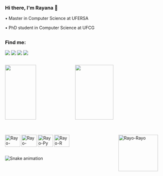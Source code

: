 ### Hi there, I'm Rayana 👋

• Master in Computer Science at UFERSA

• PhD student in Computer Science at UFCG 

##

### Find me: ​

<div>
  <a href="https://www.linkedin.com/in/rayanasouza/"><img src="https://img.shields.io/badge/LinkedIn-0077B5?style=for-the-badge&logo=linkedin&logoColor=white" class="media-object  img-responsive img-thumbnail"></a>
  <a href="mailto:rayana.azus@gmail.com"><img src="https://img.shields.io/badge/Gmail-D14836?style=for-the-badge&logo=gmail&logoColor=white" class="media-object  img-responsive img-thumbnail"></a>
  <a href="https://discord.gg/4M4eJswG69"><img src="https://img.shields.io/badge/Telegram-2CA5E0?style=for-the-badge&logo=telegram&logoColor=white" class="media-object  img-responsive img-thumbnail"></a>
  <a href="mailto:rayana.azus@gmail.com"><img src="https://img.shields.io/badge/Discord-7289DA?style=for-the-badge&logo=discord&logoColor=white" class="media-object  img-responsive img-thumbnail"></a>
</div>

##

<div>
  <img height="180cm" width="45%" src="https://github-readme-stats.vercel.app/api?username=rayanarocha&show_icons=true&theme=dracula&include_all_commits=true"/>
  <img height="180cm" width="50%" src="https://github-readme-stats.vercel.app/api/top-langs/?username=rayanarocha&layout=compact&langs_count=16&theme=dracula"/>
</div>

##

<div style="display: inline_block"><br>
  <img align="center" alt="Rayo-Conda" height="40" width="50" src="https://cdn.jsdelivr.net/gh/devicons/devicon/icons/anaconda/anaconda-original.svg">
  <img align="center" alt="Rayo-Latex" height="40" width="50" src="https://cdn.jsdelivr.net/gh/devicons/devicon/icons/latex/latex-original.svg">
  <img align="center" alt="Rayo-Py" height="40" width="50" src="https://cdn.jsdelivr.net/gh/devicons/devicon/icons/python/python-original.svg">
  <img align="center" alt="Rayo-R" height="40" width="50" src="https://cdn.jsdelivr.net/gh/devicons/devicon/icons/r/r-original.svg">
  <img align="right" alt="Rayo-Rayo" height="120" width="130" src="https://i.picasion.com/pic92/922672d1bd8c9fa2f0e6a6402a20424f.gif">
</div>
                                                                                                                                 
 ##

 ![Snake animation](https://github.com/rayanarocha/rayanarocha/blob/output/github-contribution-grid-snake.svg)


<!--
**rayanarocha/rayanarocha** is a ✨ _special_ ✨ repository because its `README.md` (this file) appears on your GitHub profile.

Here are some ideas to get you started:

Links mencionados no vídeo:
Repositório do roteiro desse vídeo: https://github.com/rafaballerini/Perf...
Repositório do meu perfil - https://github.com/rafaballerini/rafa...
Guia de markdown - https://docs.pipz.com/central-de-ajud...
Site de emojis - https://emojipedia.org/search/?q=bag
Repositório do Github Stats - https://github.com/anuraghazra/github...
Site de Badges 1 - https://dev.to/envoy_/150-badges-for-...
Fazedor de gifs - https://picrew.me/image_maker/338224
Passo a passo de como adicionar a cobrinha de commit - https://www.instagram.com/p/CPjUBhXDNEE/
-->
